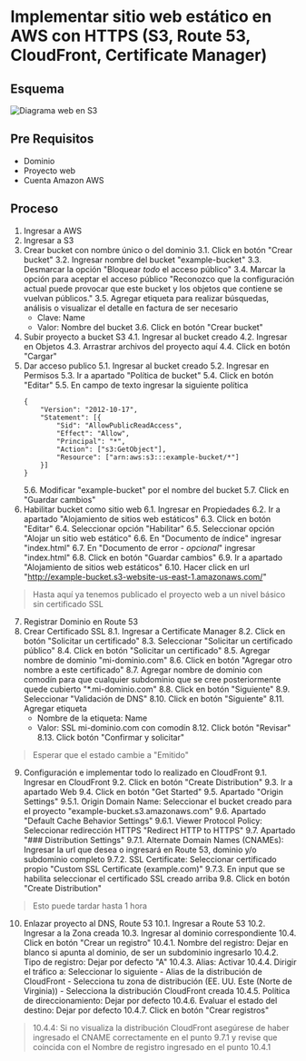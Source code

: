 # Implementar sitio web estático en AWS con HTTPS (S3, Route 53, CloudFront, Certificate Manager)

## Esquema
![Diagrama web en S3](https://i.imgur.com/mhmVtfS.png)

## Pre Requisitos
- Dominio
- Proyecto web
- Cuenta Amazon AWS

## Proceso
1. Ingresar a AWS
2. Ingresar a S3
3. Crear bucket con nombre único o del dominio
	3.1. Click en botón  "Crear bucket"
	3.2. Ingresar nombre del bucket "example-bucket"
	3.3. Desmarcar la opción "Bloquear  _todo_  el acceso público"
	3.4. Marcar la opción para aceptar el acceso público "Reconozco que la configuración actual puede provocar que este bucket y los objetos que contiene se vuelvan públicos."
	3.5. Agregar etiqueta para realizar búsquedas, análisis o visualizar el detalle en factura de ser necesario
	- Clave: Name
	- Valor: Nombre del bucket
	3.6. Click en botón "Crear bucket"
4. Subir proyecto a bucket S3
	4.1. Ingresar al bucket creado
	4.2. Ingresar en Objetos
	4.3. Arrastrar archivos del proyecto aquí
	4.4. Click en botón "Cargar"
5. Dar acceso publico
	5.1. Ingresar al bucket creado
	5.2. Ingresar en Permisos
	5.3. Ir a apartado "Política de bucket"
	5.4. Click en botón "Editar"
	5.5. En campo de texto ingresar la siguiente política
	```
	{
		"Version": "2012-10-17",
		"Statement": [{
			"Sid": "AllowPublicReadAccess",
			"Effect": "Allow",
			"Principal": "*",
			"Action": ["s3:GetObject"],
			"Resource": ["arn:aws:s3:::example-bucket/*"]
		}]
	}
	```
	5.6. Modificar "example-bucket" por el nombre del bucket
	5.7. Click en "Guardar cambios"
6. Habilitar bucket como sitio web
	6.1. Ingresar en Propiedades
	6.2. Ir a apartado "Alojamiento de sitios web estáticos"
	6.3. Click en botón "Editar"
	6.4. Seleccionar opción "Habilitar"
	6.5. Seleccionar opción "Alojar un sitio web estático"
	6.6. En "Documento de índice" ingresar "index.html"
	6.7. En "Documento de error _-  opcional_" ingresar "index.html"
	6.8. Click en botón "Guardar cambios"
	6.9. Ir a apartado "Alojamiento de sitios web estáticos"
	6.10. Hacer click en url "http://example-bucket.s3-website-us-east-1.amazonaws.com/"
> Hasta aquí ya tenemos publicado el proyecto web a un nivel básico sin certificado SSL
7. Registrar Dominio en Route 53
8. Crear Certificado SSL
	8.1. Ingresar a Certificate Manager
	8.2. Click en botón "Solicitar un certificado"
	8.3. Seleccionar "Solicitar un certificado público"
	8.4. Click en botón "Solicitar un certificado"
	8.5. Agregar nombre de dominio "mi-dominio.com"
	8.6. Click en botón "Agregar otro nombre a este certificado"
	8.7. Agregar nombre de dominio con comodín para que cualquier subdominio que se cree posteriormente quede cubierto "*.mi-dominio.com"
	8.8. Click en botón "Siguiente"
	8.9. Seleccionar "Validación de DNS"
	8.10. Click en botón "Siguiente"
	8.11. Agregar etiqueta
	- Nombre de la etiqueta: Name
	- Valor: SSL mi-dominio.com con comodín
	8.12. Click botón "Revisar"
	8.13. Click botón "Confirmar y solicitar"
> Esperar que el estado cambie a "Emitido"
9. Configuración e implementar todo lo realizado en CloudFront
	9.1. Ingresar en CloudFront
	9.2. Click en botón "Create Distribution"
	9.3. Ir a apartado Web
	9.4. Click en botón "Get Started"
	9.5. Apartado "Origin Settings"
		9.5.1. Origin Domain Name: Seleccionar el bucket creado para el proyecto "example-bucket.s3.amazonaws.com"
	9.6. Apartado "Default Cache Behavior Settings"
		9.6.1. Viewer Protocol Policy: Seleccionar redirección HTTPS "Redirect HTTP to HTTPS"
	9.7. Apartado "### Distribution Settings"
		9.7.1. Alternate Domain Names (CNAMEs): Ingresar la url que desea o ingresará en Route 53, dominio y/o subdominio completo
		9.7.2. SSL Certificate: Seleccionar certificado propio "Custom SSL Certificate (example.com)"
		9.7.3. En input que se habilita seleccionar el certificado SSL creado arriba
	9.8. Click en botón "Create Distribution"
> Esto puede tardar hasta 1 hora
10. Enlazar proyecto al DNS, Route 53
	10.1. Ingresar a Route 53
	10.2. Ingresar a la Zona creada
	10.3. Ingresar al dominio correspondiente
	10.4. Click en botón "Crear un registro"
		10.4.1. Nombre del registro: Dejar en blanco si apunta al dominio, de ser un subdominio ingresarlo
		10.4.2. Tipo de registro: Dejar por defecto "A"
		10.4.3. Alias: Activar
		10.4.4. Dirigir el tráfico a: Seleccionar lo siguiente
		- Alias de la distribución de CloudFront
		- Selecciona tu zona de distribución (EE. UU. Este (Norte de Virginia))
		- Selecciona la distribución CloudFront creada
		10.4.5. Política de direccionamiento: Dejar por defecto
		10.4.6. Evaluar el estado del destino: Dejar por defecto
		10.4.7. Click en botón "Crear registros"
> 10.4.4: Si no visualiza la distribución CloudFront asegúrese de haber ingresado el CNAME correctamente en el punto 9.7.1 y revise que coincida con el Nombre de registro ingresado en el punto 10.4.1
